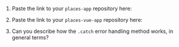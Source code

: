1.  Paste the link to your `places-app` repository here:

2. Paste the link to your `places-vue-app` repository here:

3. Can you describe how the `.catch` error handling method works, in general terms? 



